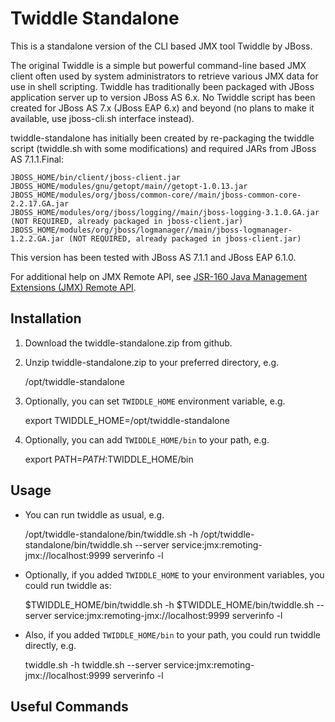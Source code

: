 # Twiddle Standalone

This is a standalone version of the CLI based JMX tool Twiddle by JBoss.

The original Twiddle is a simple but powerful command-line based JMX client often used by system administrators to retrieve various JMX data for use in shell scripting. Twiddle has traditionally been packaged with JBoss application server up to version JBoss AS 6.x. No Twiddle script has been created for JBoss AS 7.x (JBoss EAP 6.x) and beyond (no plans to make it available, use jboss-cli.sh interface instead).

twiddle-standalone has initially been created by re-packaging the twiddle script (twiddle.sh with some modifications) and required JARs from JBoss AS 7.1.1.Final:

	JBOSS_HOME/bin/client/jboss-client.jar
	JBOSS_HOME/modules/gnu/getopt/main//getopt-1.0.13.jar
	JBOSS_HOME/modules/org/jboss/common-core//main/jboss-common-core-2.2.17.GA.jar
	JBOSS_HOME/modules/org/jboss/logging//main/jboss-logging-3.1.0.GA.jar (NOT REQUIRED, already packaged in jboss-client.jar)
	JBOSS_HOME/modules/org/jboss/logmanager//main/jboss-logmanager-1.2.2.GA.jar (NOT REQUIRED, already packaged in jboss-client.jar)

This version has been tested with JBoss AS 7.1.1 and JBoss EAP 6.1.0.

For additional help on JMX Remote API, see [JSR-160 Java Management Extensions (JMX) Remote API](http://jcp.org/en/jsr/detail?id=160).  

## Installation

1. Download the twiddle-standalone.zip from github.

2. Unzip twiddle-standalone.zip to your preferred directory, e.g.

	/opt/twiddle-standalone

3. Optionally, you can set `TWIDDLE_HOME` environment variable, e.g. 

	export TWIDDLE_HOME=/opt/twiddle-standalone

4. Optionally, you can add `TWIDDLE_HOME/bin` to your path, e.g.

	export PATH=$PATH:$TWIDDLE_HOME/bin


## Usage

* You can run twiddle as usual, e.g. 

	/opt/twiddle-standalone/bin/twiddle.sh -h
    /opt/twiddle-standalone/bin/twiddle.sh --server service:jmx:remoting-jmx://localhost:9999 serverinfo -l


* Optionally, if you added `TWIDDLE_HOME` to your environment variables, you could run twiddle as:

	$TWIDDLE_HOME/bin/twiddle.sh -h
    $TWIDDLE_HOME/bin/twiddle.sh --server service:jmx:remoting-jmx://localhost:9999 serverinfo -l

* Also, if you added `TWIDDLE_HOME/bin` to your path, you could run twiddle directly, e.g.

	twiddle.sh -h
    twiddle.sh --server service:jmx:remoting-jmx://localhost:9999 serverinfo -l

## Useful Commands


